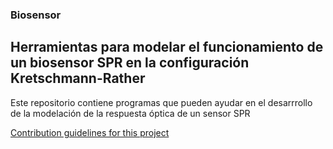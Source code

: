 ### Biosensor
## Herramientas para modelar el funcionamiento de un biosensor SPR en la configuración Kretschmann-Rather


Este repositorio contiene programas que pueden ayudar en el desarrrollo de la modelación de la respuesta óptica de un sensor SPR 

[Contribution guidelines for this project](cincobiaxial.png)
